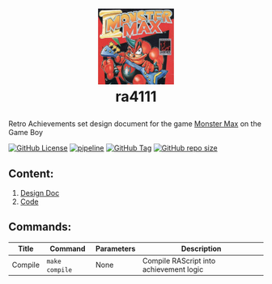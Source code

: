 # <p align="center"><img src="assets/monstermax.jpeg" width="150" /><br>ra4111
Retro Achievements set design document for the game [Monster Max](https://retroachievements.org/game/4111) on the Game Boy

[![GitHub License](https://img.shields.io/github/license/joshraphael/ra4111)](https://github.com/joshraphael/ra4111/blob/main/LICENSE)
[![pipeline](https://github.com/joshraphael/ra4111/actions/workflows/audit.yaml/badge.svg)](https://github.com/joshraphael/ra4111/actions/workflows/audit.yaml)
[![GitHub Tag](https://img.shields.io/github/v/tag/joshraphael/ra4111)](https://github.com/joshraphael/ra4111/tags)
[![GitHub repo size](https://img.shields.io/github/repo-size/joshraphael/ra4111)](https://github.com/joshraphael/ra4111/archive/main.zip)

## Content:

1. [Design Doc](DESIGN.md)
1. [Code](4111.rascript)

## Commands:

|Title|Command|Parameters|Description|
|-|-|-|-|
|Compile|`make compile`|None|Compile RAScript into achievement logic|